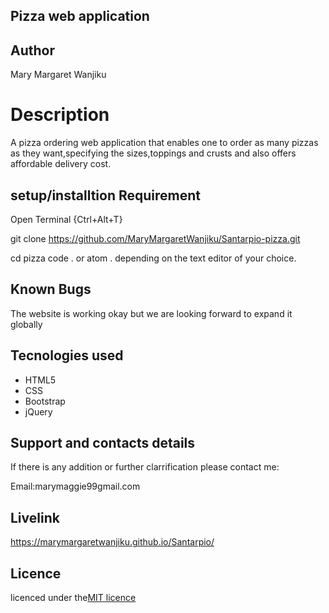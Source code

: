 ## Pizza web application

## Author

Mary Margaret Wanjiku

# Description
A pizza ordering web application that enables one to order as many pizzas as they want,specifying the sizes,toppings and crusts and also offers affordable delivery cost.

## setup/installtion Requirement

Open Terminal {Ctrl+Alt+T}

git clone https://github.com/MaryMargaretWanjiku/Santarpio-pizza.git

cd pizza
code . or atom . depending on the text editor of your choice.


## Known Bugs

The website is working okay but we are looking forward to expand it  globally

## Tecnologies used
* HTML5
* CSS
* Bootstrap
* jQuery

## Support and contacts details
If there is any addition or further clarrification please contact me:

Email:marymaggie99gmail.com




## Livelink
https://marymargaretwanjiku.github.io/Santarpio/



## Licence

licenced under the[MIT licence](LICENCED)
